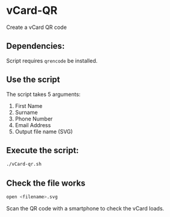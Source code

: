 # vCard-QR
Create a vCard QR code

## Dependencies:
Script requires `qrencode` be installed.

## Use the script
The script takes 5 arguments:
1. First Name
2. Surname
3. Phone Number
4. Email Address
5. Output file name (SVG)

## Execute the script:
```sh
./vCard-qr.sh
```

## Check the file works
```sh
open <filename>.svg
```

Scan the QR code with a smartphone to check the vCard loads.
